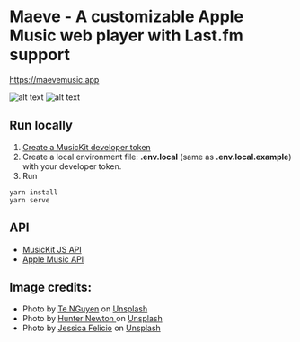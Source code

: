 # Maeve - A customizable Apple Music web player with Last.fm support

https://maevemusic.app

![alt text](https://user-images.githubusercontent.com/14043840/53006840-a1f5e280-3468-11e9-936c-a58fa3421aa5.png 'Maeve screenshot')
![alt text](https://user-images.githubusercontent.com/14043840/53491825-e9641a80-3ac9-11e9-84e2-fee4d3d9298a.png 'Album page')

## Run locally

1. [Create a MusicKit developer token ](https://developer.apple.com/documentation/applemusicapi/getting_keys_and_creating_tokens)
2. Create a local environment file: **.env.local** (same as **.env.local.example**) with your developer token.
3. Run

```
yarn install
yarn serve
```

## API

- [MusicKit JS API](https://developer.apple.com/documentation/musickitjs/musickit)
- [Apple Music API](https://developer.apple.com/documentation/applemusicapi?changes=_9)

## Image credits:

- Photo by [Te NGuyen](https://unsplash.com/photos/Wt7XT1R6sjU?utm_source=unsplash&utm_medium=referral&utm_content=creditCopyText) on [Unsplash](https://unsplash.com/?utm_source=unsplash&utm_medium=referral&utm_content=creditCopyText)
- Photo by [Hunter Newton ](https://unsplash.com/photos/FBJANLci6ao?utm_source=unsplash&utm_medium=referral&utm_content=creditCopyText) on [Unsplash](https://unsplash.com/?utm_source=unsplash&utm_medium=referral&utm_content=creditCopyText)
- Photo by [Jessica Felicio](https://unsplash.com/photos/0ASmKSen-3w?utm_source=unsplash&utm_medium=referral&utm_content=creditCopyText) on [Unsplash](https://unsplash.com/?utm_source=unsplash&utm_medium=referral&utm_content=creditCopyText)
